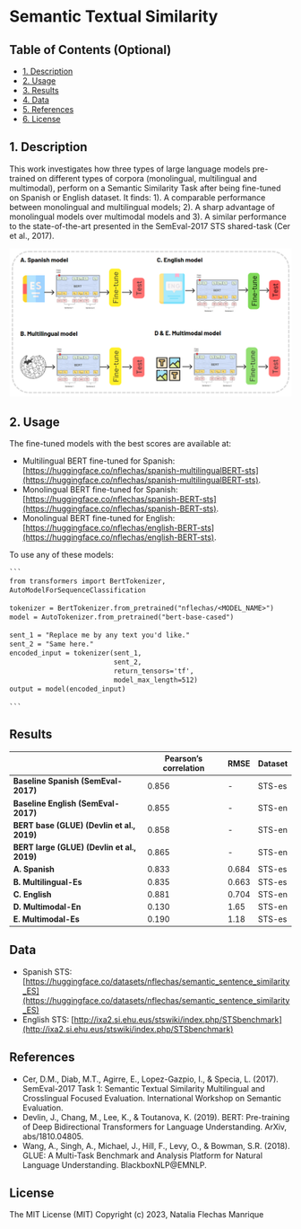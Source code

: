 
# Semantic Textual Similarity

## Table of Contents (Optional)

- [1. Description](#Description)
- [2. Usage](#usage)
- [3. Results](#Results)
- [4. Data](#Data)
- [5. References](#References)
- [6. License](#license)

## 1. Description

This work investigates how three types of large language models pre-trained on different types of corpora (monolingual, multilingual and multimodal), perform on a Semantic Similarity Task after being fine-tuned on Spanish or English dataset. It finds: 1). A comparable performance between monolingual and multilingual models; 2). A sharp advantage of monolingual models over multimodal models and 3). A similar performance to the state-of-the-art presented in the SemEval-2017 STS shared-task (Cer et al., 2017).

![Summary of the fine-tuning experiments](assets/dl.png)


## 2. Usage

The fine-tuned models with the best scores are available at:

 - Multilingual BERT fine-tuned for Spanish: [https://huggingface.co/nflechas/spanish-multilingualBERT-sts](https://huggingface.co/nflechas/spanish-multilingualBERT-sts).
 - Monolingual BERT fine-tuned for Spanish: [https://huggingface.co/nflechas/spanish-BERT-sts](https://huggingface.co/nflechas/spanish-BERT-sts).
 - Monolingual BERT fine-tuned for English: [https://huggingface.co/nflechas/english-BERT-sts](https://huggingface.co/nflechas/english-BERT-sts).

To use any of these models:

    ```
    from transformers import BertTokenizer, AutoModelForSequenceClassification

    tokenizer = BertTokenizer.from_pretrained("nflechas/<MODEL_NAME>")
    model = AutoTokenizer.from_pretrained("bert-base-cased")

    sent_1 = "Replace me by any text you'd like."
    sent_2 = "Same here."
    encoded_input = tokenizer(sent_1, 
                              sent_2, 
                              return_tensors='tf', 
                              model_max_length=512)
    output = model(encoded_input)

    ```
## Results

|                                      | **Pearson’s correlation** | **RMSE** | **Dataset** |
|----------------------------------------------|----------------------------|-----------|-------------|
| **Baseline Spanish (SemEval-2017)**         | 0.856                      | -         | STS-es      |
| **Baseline English (SemEval-2017)**         | 0.855                      | -         | STS-en      |
| **BERT base (GLUE) (Devlin et al., 2019)**  | 0.858                      | -         | STS-en      |
| **BERT large (GLUE) (Devlin et al., 2019)** | 0.865                      | -         | STS-en      |
| **A. Spanish**                              | 0.833                      | 0.684     | STS-es      |
| **B. Multilingual-Es**                          | 0.835                      | 0.663     | STS-es      |
| **C. English**                              | 0.881                      | 0.704     |  STS-en     |
| **D. Multimodal-En**                        | 0.130                      | 1.65      | STS-en      |
| **E. Multimodal-Es**                         | 0.190                      | 1.18      | STS-es      |


## Data

- Spanish STS: [https://huggingface.co/datasets/nflechas/semantic_sentence_similarity_ES](https://huggingface.co/datasets/nflechas/semantic_sentence_similarity_ES)
- English STS: [http://ixa2.si.ehu.eus/stswiki/index.php/STSbenchmark](http://ixa2.si.ehu.eus/stswiki/index.php/STSbenchmark)

## References

- Cer, D.M., Diab, M.T., Agirre, E., Lopez-Gazpio, I., & Specia, L. (2017). SemEval-2017 Task 1: Semantic Textual Similarity Multilingual and Crosslingual Focused Evaluation. International Workshop on Semantic Evaluation.
- Devlin, J., Chang, M., Lee, K., & Toutanova, K. (2019). BERT: Pre-training of Deep Bidirectional Transformers for Language Understanding. ArXiv, abs/1810.04805.
- Wang, A., Singh, A., Michael, J., Hill, F., Levy, O., & Bowman, S.R. (2018). GLUE: A Multi-Task Benchmark and Analysis Platform for Natural Language Understanding. BlackboxNLP@EMNLP.

## License

The MIT License (MIT)
Copyright (c) 2023, Natalia Flechas Manrique
